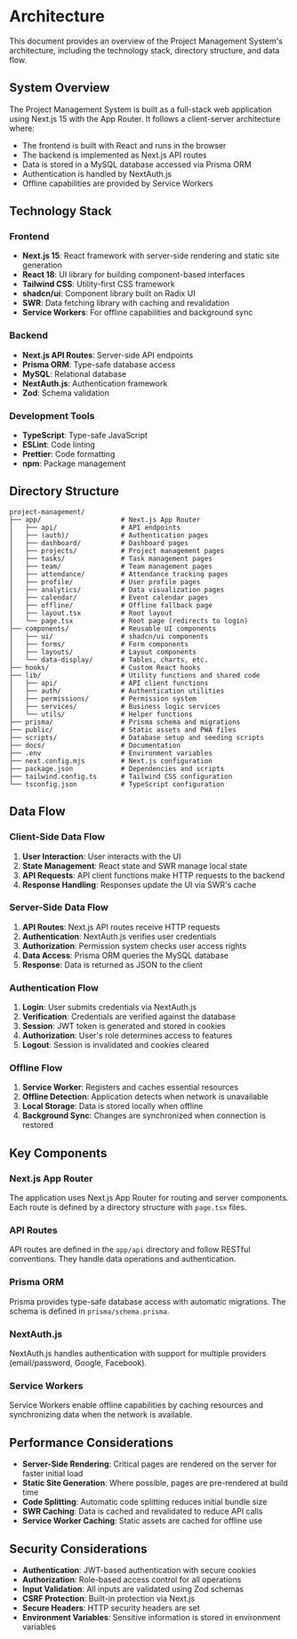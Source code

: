 # Architecture

This document provides an overview of the Project Management System's architecture, including the technology stack, directory structure, and data flow.

## System Overview

The Project Management System is built as a full-stack web application using Next.js 15 with the App Router. It follows a client-server architecture where:

- The frontend is built with React and runs in the browser
- The backend is implemented as Next.js API routes
- Data is stored in a MySQL database accessed via Prisma ORM
- Authentication is handled by NextAuth.js
- Offline capabilities are provided by Service Workers

## Technology Stack

### Frontend

- **Next.js 15**: React framework with server-side rendering and static site generation
- **React 18**: UI library for building component-based interfaces
- **Tailwind CSS**: Utility-first CSS framework
- **shadcn/ui**: Component library built on Radix UI
- **SWR**: Data fetching library with caching and revalidation
- **Service Workers**: For offline capabilities and background sync

### Backend

- **Next.js API Routes**: Server-side API endpoints
- **Prisma ORM**: Type-safe database access
- **MySQL**: Relational database
- **NextAuth.js**: Authentication framework
- **Zod**: Schema validation

### Development Tools

- **TypeScript**: Type-safe JavaScript
- **ESLint**: Code linting
- **Prettier**: Code formatting
- **npm**: Package management

## Directory Structure

```
project-management/
├── app/                    # Next.js App Router
│   ├── api/                # API endpoints
│   ├── (auth)/             # Authentication pages
│   ├── dashboard/          # Dashboard pages
│   ├── projects/           # Project management pages
│   ├── tasks/              # Task management pages
│   ├── team/               # Team management pages
│   ├── attendance/         # Attendance tracking pages
│   ├── profile/            # User profile pages
│   ├── analytics/          # Data visualization pages
│   ├── calendar/           # Event calendar pages
│   ├── offline/            # Offline fallback page
│   ├── layout.tsx          # Root layout
│   └── page.tsx            # Root page (redirects to login)
├── components/             # Reusable UI components
│   ├── ui/                 # shadcn/ui components
│   ├── forms/              # Form components
│   ├── layouts/            # Layout components
│   └── data-display/       # Tables, charts, etc.
├── hooks/                  # Custom React hooks
├── lib/                    # Utility functions and shared code
│   ├── api/                # API client functions
│   ├── auth/               # Authentication utilities
│   ├── permissions/        # Permission system
│   ├── services/           # Business logic services
│   └── utils/              # Helper functions
├── prisma/                 # Prisma schema and migrations
├── public/                 # Static assets and PWA files
├── scripts/                # Database setup and seeding scripts
├── docs/                   # Documentation
├── .env                    # Environment variables
├── next.config.mjs         # Next.js configuration
├── package.json            # Dependencies and scripts
├── tailwind.config.ts      # Tailwind CSS configuration
└── tsconfig.json           # TypeScript configuration
```

## Data Flow

### Client-Side Data Flow

1. **User Interaction**: User interacts with the UI
2. **State Management**: React state and SWR manage local state
3. **API Requests**: API client functions make HTTP requests to the backend
4. **Response Handling**: Responses update the UI via SWR's cache

### Server-Side Data Flow

1. **API Routes**: Next.js API routes receive HTTP requests
2. **Authentication**: NextAuth.js verifies user credentials
3. **Authorization**: Permission system checks user access rights
4. **Data Access**: Prisma ORM queries the MySQL database
5. **Response**: Data is returned as JSON to the client

### Authentication Flow

1. **Login**: User submits credentials via NextAuth.js
2. **Verification**: Credentials are verified against the database
3. **Session**: JWT token is generated and stored in cookies
4. **Authorization**: User's role determines access to features
5. **Logout**: Session is invalidated and cookies cleared

### Offline Flow

1. **Service Worker**: Registers and caches essential resources
2. **Offline Detection**: Application detects when network is unavailable
3. **Local Storage**: Data is stored locally when offline
4. **Background Sync**: Changes are synchronized when connection is restored

## Key Components

### Next.js App Router

The application uses Next.js App Router for routing and server components. Each route is defined by a directory structure with `page.tsx` files.

### API Routes

API routes are defined in the `app/api` directory and follow RESTful conventions. They handle data operations and authentication.

### Prisma ORM

Prisma provides type-safe database access with automatic migrations. The schema is defined in `prisma/schema.prisma`.

### NextAuth.js

NextAuth.js handles authentication with support for multiple providers (email/password, Google, Facebook).

### Service Workers

Service Workers enable offline capabilities by caching resources and synchronizing data when the network is available.

## Performance Considerations

- **Server-Side Rendering**: Critical pages are rendered on the server for faster initial load
- **Static Site Generation**: Where possible, pages are pre-rendered at build time
- **Code Splitting**: Automatic code splitting reduces initial bundle size
- **SWR Caching**: Data is cached and revalidated to reduce API calls
- **Service Worker Caching**: Static assets are cached for offline use

## Security Considerations

- **Authentication**: JWT-based authentication with secure cookies
- **Authorization**: Role-based access control for all operations
- **Input Validation**: All inputs are validated using Zod schemas
- **CSRF Protection**: Built-in protection via Next.js
- **Secure Headers**: HTTP security headers are set
- **Environment Variables**: Sensitive information is stored in environment variables
